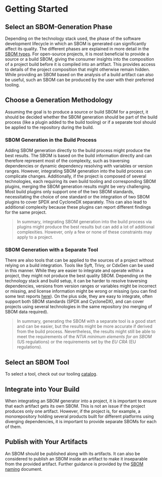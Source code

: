 # Getting Started

## Select an SBOM-Generation Phase
Depending on the technology stack used, the phase of the software development lifecycle in which an SBOM is generated can significantly affect its quality. The different phases are explained in more detail in the [SBOM types](sbom-types). For open-source projects, it is most beneficial to provide a source or a build SBOM, giving the consumer insights into the composition of a project build before it is compiled into an artifact. This provides access to details of the project composition that might otherwise remain hidden. While providing an SBOM based on the analysis of a build artifact can also be useful, such an SBOM can be produced by the user with their preferred tooling.

## Choose a Generation Methodology
Assuming the goal is to produce a source or build SBOM for a project, it should be decided whether the SBOM generation should be part of the build process (like a plugin added to the build tooling) or if a separate tool should be applied to the repository during the build.

### SBOM Generation in the Build Process
Adding SBOM generation directly to the build process might produce the best results. The SBOM is based on the build information directly and can therefore represent most of the complexity, such as traversing dependencies or dynamic dependency resolving with variables or version ranges. However, integrating SBOM generation into the build process can complicate changes. Additionally, if the project is composed of several technologies, each requiring its own build tooling and corresponding SBOM plugins, merging the SBOM generation results might be very challenging. Most build plugins only support one of the two SBOM standards, necessitating the choice of one standard or the integration of two SBOM plugins to cover SPDX and CycloneDX separately. This can also lead to additional complexity because these plugins can report different findings for the same project.

> In summary, integrating SBOM generation into the build process via plugins might produce the best results but can add a lot of additional complexities. However, only a few or none of these constraints may apply to a project.

### SBOM Generation with a Separate Tool
There are also tools that can be applied to the sources of a project without relying on a build integration. Tools like Syft, Trivy, or CdxGen can be used in this manner. While they are easier to integrate and operate within a project, they might not produce the best quality SBOM. Depending on the technology stack and build setup, it can be harder to resolve traversing dependencies, versions from version ranges or variables might be incorrect or missing, and license information might be wrong or missing (you can find some test reports [here](https://mariuxdeangelo.gitlab.io/website/#/post/20230924-SBOM-dependency-semantics-SPDX-and-CycloneDx)). On the plus side, they are easy to integrate, often support both SBOM standards (SPDX and CycloneDX), and can cover projects using several technologies in the same repository (no merging of SBOM data required).

> In summary, generating the SBOM with a separate tool is a good start and can be easier, but the results might be more accurate if derived from the build process. Nevertheless, the results might still be able to meet the requirements of the *NTIA minimum elements for an SBOM* (US regulations) or the requirements set by the *EU CRA* (EU regulations).

## Select an SBOM Tool
To select a tool, check out our tooling [catalog](/catalog/index.html).

## Integrate into Your Build
When integrating an SBOM generator into a project, it is important to ensure that each artifact gets its own SBOM. This is not an issue if the project produces only one artifact. However, if the project is, for example, a monorepository holding several products built for different platforms using diverging dependencies, it is important to provide separate SBOMs for each of them.

## Publish with Your Artifacts
An SBOM should be published along with its artifacts. It can also be considered to publish an SBOM inside an artifact to make it inseparable from the provided artifact. Further guidance is provided by the [SBOM naming](sbom-naming.md) document.